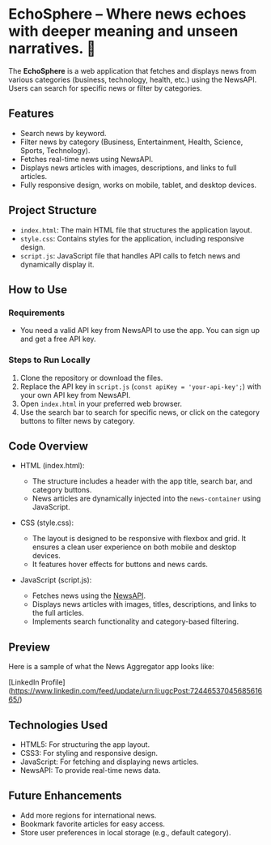 # EchoSphere – Where news echoes with deeper meaning and unseen narratives. 📰

The **EchoSphere** is a web application that fetches and displays news from various categories (business, technology, health, etc.) using the NewsAPI. Users can search for specific news or filter by categories.

## Features
- Search news by keyword.
- Filter news by category (Business, Entertainment, Health, Science, Sports, Technology).
- Fetches real-time news using NewsAPI.
- Displays news articles with images, descriptions, and links to full articles.
- Fully responsive design, works on mobile, tablet, and desktop devices.

## Project Structure
- `index.html`: The main HTML file that structures the application layout.
- `style.css`: Contains styles for the application, including responsive design.
- `script.js`: JavaScript file that handles API calls to fetch news and dynamically display it.

## How to Use

### Requirements
- You need a valid API key from NewsAPI to use the app. You can sign up and get a free API key.

### Steps to Run Locally
1. Clone the repository or download the files.
2. Replace the API key in `script.js` (`const apiKey = 'your-api-key';`) with your own API key from NewsAPI.
3. Open `index.html` in your preferred web browser.
4. Use the search bar to search for specific news, or click on the category buttons to filter news by category.

## Code Overview

- HTML (index.html):
  - The structure includes a header with the app title, search bar, and category buttons.
  - News articles are dynamically injected into the `news-container` using JavaScript.

- CSS (style.css):
  - The layout is designed to be responsive with flexbox and grid. It ensures a clean user experience on both mobile and desktop devices.
  - It features hover effects for buttons and news cards.

- JavaScript (script.js):
  - Fetches news using the [NewsAPI](https://newsapi.org/).
  - Displays news articles with images, titles, descriptions, and links to the full articles.
  - Implements search functionality and category-based filtering.

## Preview
Here is a sample of what the News Aggregator app looks like:

[LinkedIn Profile] (https://www.linkedin.com/feed/update/urn:li:ugcPost:7244653704568561665/) 

## Technologies Used
- HTML5: For structuring the app layout.
- CSS3: For styling and responsive design.
- JavaScript: For fetching and displaying news articles.
- NewsAPI: To provide real-time news data.

## Future Enhancements
- Add more regions for international news.
- Bookmark favorite articles for easy access.
- Store user preferences in local storage (e.g., default category).
